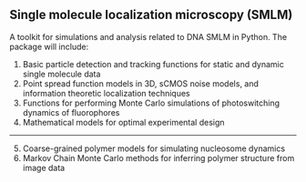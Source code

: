 ## Single molecule localization microscopy (SMLM)

A toolkit for simulations and analysis related to DNA SMLM in Python. The package will include: 

1. Basic particle detection and tracking functions for static and dynamic single molecule data
2. Point spread function models in 3D, sCMOS noise models, and information theoretic localization techniques
3. Functions for performing Monte Carlo simulations of photoswitching dynamics of fluorophores
4. Mathematical models for optimal experimental design
-------------------------------------------------------------------
5. Coarse-grained polymer models for simulating nucleosome dynamics
6. Markov Chain Monte Carlo methods for inferring polymer structure from image data


